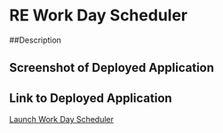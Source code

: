 # RE Work Day Scheduler

##Description

## Screenshot of Deployed Application

## Link to Deployed Application 
[Launch Work Day Scheduler]()